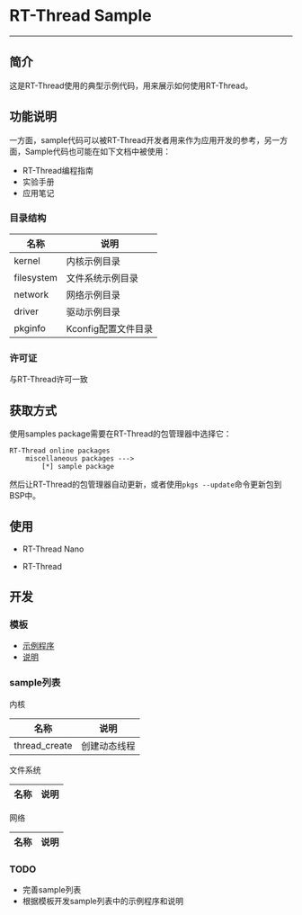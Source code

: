 # RT-Thread Sample #

---

## 简介 ##

这是RT-Thread使用的典型示例代码，用来展示如何使用RT-Thread。

## 功能说明 ##

一方面，sample代码可以被RT-Thread开发者用来作为应用开发的参考，另一方面，Sample代码也可能在如下文档中被使用：

* RT-Thread编程指南
* 实验手册
* 应用笔记

### 目录结构 ###

| 名称 | 说明 |
| ---- | ---- |
| kernel | 内核示例目录 |
| filesystem | 文件系统示例目录 |
| network | 网络示例目录 |
| driver | 驱动示例目录 |
| pkginfo | Kconfig配置文件目录 |

### 许可证 ###

与RT-Thread许可一致

## 获取方式 ##

使用samples package需要在RT-Thread的包管理器中选择它：

    RT-Thread online packages
        miscellaneous packages --->
            [*] sample package

然后让RT-Thread的包管理器自动更新，或者使用`pkgs --update`命令更新包到BSP中。

## 使用 ##

* RT-Thread Nano

* RT-Thread

## 开发 ##

### 模板 ###

* [示例程序](kernel/sample/sample.c)
* [说明](kernel/sample/README.md)

### sample列表 ###

内核

| 名称 | 说明 |
| ---- | ---- |
| thread_create | 创建动态线程 |

文件系统

| 名称 | 说明 |
| ---- | ---- |

网络

| 名称 | 说明 |
| ---- | ---- |

### TODO ###

* 完善sample列表
* 根据模板开发sample列表中的示例程序和说明